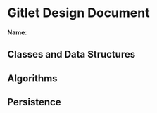 # Gitlet Design Document

**Name**:

## Classes and Data Structures



## Algorithms



## Persistence

